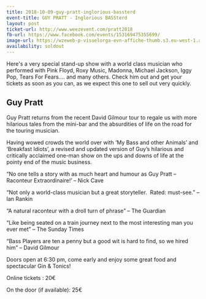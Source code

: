 ```yaml
---
title: 2018-10-09-guy-pratt-inglorious-bassterd
event-title: GUY PRATT - Inglorious BASSterd
layout: post
ticket-url: http://www.weezevent.com/pratt2018
fb-url: https://www.facebook.com/events/153169475355699/
image-url: https://wzeweb-p-visuelorga-evn-affiche-thumb.s3.eu-west-1.amazonaws.com/affiche_326333.thumb53700.1520532511.jpg
availability: soldout
---
```

Here's a very special stand-up show with a world class musician who performed with Pink Floyd, Roxy Music, Madonna, Michael Jackson, Iggy Pop, Tears For Fears.... and many others. Check him out and get your tickets as soon as you can, as we expect this one to sell out very quickly.

## Guy Pratt

Guy Pratt returns from the recent David Gilmour tour to regale us with more hilarious tales from the mini-bar and the absurdities of life on the road for the touring musician.

Having wowed crowds the world over with ‘My Bass and other Animals’ and ‘Breakfast Idiots’, a revised and updated version of Guy’s hilarious and critically acclaimed one-man show on the ups and downs of life at the pointy end of the music business.

“No one tells a story with as much heart and humour as Guy Pratt – Raconteur Extraordinaire!’ – Nick Cave

“Not only a world-class musician but a great storyteller.  Rated: must-see.” – Ian Rankin

“A natural raconteur with a droll turn of phrase” – The Guardian

“Like being seated on a train journey next to the most interesting man you ever met” – The Sunday Times

“Bass Players are ten a penny but a good wit is hard to find, so we hired him” – David Gilmour

Doors open at 6:30 pm, come early and enjoy some great food and spectacular Gin & Tonics!

Online tickets : 20€

On the door (if available): 25€

